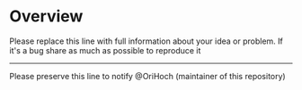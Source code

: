 # Overview

Please replace this line with full information about your idea or problem. If it's a bug share as much as possible to reproduce it

---

Please preserve this line to notify @OriHoch (maintainer of this repository)
